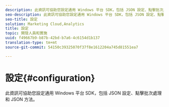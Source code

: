 ```yaml
---
description: 此資訊可協助您設定通用 Windows 平台 SDK，包括 JSON 設定、點擊批次處理和 JSON 方法。
seo-description: 此資訊可協助您設定通用 Windows 平台 SDK，包括 JSON 設定、點擊批次處理和 JSON 方法。
seo-title: 設定
solution: Marketing Cloud,Analytics
title: 設定
topic: 開發人員和實施
uuid: f49667b9-b87b-42bd-b7a6-4c6154d1b137
translation-type: tm+mt
source-git-commit: 54150c39325070f37f8e1612204a745d81551ea7

---
```



# 設定{#configuration}

此資訊可協助您設定通用 Windows 平台 SDK，包括 JSON 設定、點擊批次處理和 JSON 方法。

